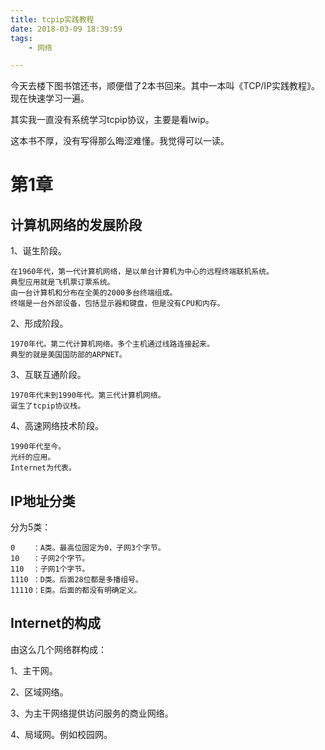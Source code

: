 ```yaml
---
title: tcpip实践教程
date: 2018-03-09 18:39:59
tags:
	- 网络

---
```




今天去楼下图书馆还书，顺便借了2本书回来。其中一本叫《TCP/IP实践教程》。现在快速学习一遍。

其实我一直没有系统学习tcpip协议，主要是看lwip。

这本书不厚，没有写得那么晦涩难懂。我觉得可以一读。

# 第1章

## 计算机网络的发展阶段

1、诞生阶段。

```
在1960年代，第一代计算机网络，是以单台计算机为中心的远程终端联机系统。
典型应用就是飞机票订票系统。
由一台计算机和分布在全美的2000多台终端组成。
终端是一台外部设备，包括显示器和键盘，但是没有CPU和内存。
```

2、形成阶段。

```
1970年代。第二代计算机网络。多个主机通过线路连接起来。
典型的就是美国国防部的ARPNET。
```

3、互联互通阶段。

```
1970年代末到1990年代。第三代计算机网络。
诞生了tcpip协议栈。
```

4、高速网络技术阶段。

```
1990年代至今。
光纤的应用。
Internet为代表。
```

## IP地址分类

分为5类：

```
0    ：A类。最高位固定为0，子网3个字节。
10   ：子网2个字节。
110  ：子网1个字节。
1110 ：D类。后面28位都是多播组号。
11110：E类。后面的都没有明确定义。
```

## Internet的构成

由这么几个网络群构成：

1、主干网。

2、区域网络。

3、为主干网络提供访问服务的商业网络。

4、局域网。例如校园网。











